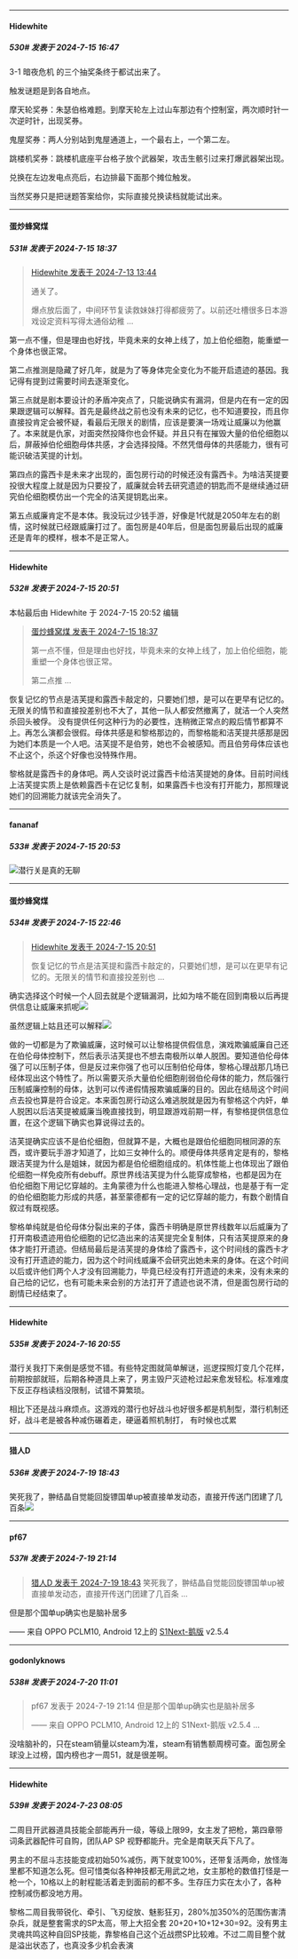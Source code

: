 ﻿
*****

####  Hidewhite  
##### 530#       发表于 2024-7-15 16:47

3-1 暗夜危机 的三个抽奖条终于都试出来了。

触发谜题是到各自地点。

摩天轮奖券：朱瑟伯格难题。到摩天轮左上过山车那边有个控制室，两次顺时针一次逆时针，出现奖券。

鬼屋奖券：两人分别站到鬼屋通道上，一个最右上，一个第二左。

跳楼机奖券：跳楼机底座平台格子放个武器架，攻击生骸引过来打爆武器架出现。

兑换在左边发电点亮后，右边排最下面那个摊位触发。

当然奖券只是把谜题答案给你，实际直接兑换读档就能试出来。


*****

####  蛋炒蜂窝煤  
##### 531#       发表于 2024-7-15 18:37

<blockquote><a href="httphttps://bbs.saraba1st.com/2b/forum.php?mod=redirect&amp;goto=findpost&amp;pid=65572359&amp;ptid=1935276" target="_blank">Hidewhite 发表于 2024-7-13 13:44</a>

通关了。

爆点放后面了，中间环节复读救妹妹打得都疲劳了。以前还吐槽很多日本游戏设定资料写得太通俗幼稚 ...</blockquote>
第一点不懂，但是理由也好找，毕竟未来的女神上线了，加上伯伦细胞，能重塑一个身体也很正常。

第二点推测是隐藏了好几年，就是为了等身体完全变化为不能开启遗迹的基因。我记得有提到过需要时间去逐渐变化。

第三点就是剧本要设计的矛盾冲突点了，只能说确实有漏洞，但是内在有一定的因果跟逻辑可以解释。首先是最终战之前也没有未来的记忆，也不知道要投，而且你直接投肯定会被怀疑，看最后无限关的剧情，应该是要演一场戏让威廉以为他赢了。本来就是仇家，对面突然投降你也会怀疑。并且只有在摧毁大量的伯伦细胞以后，屏蔽掉伯伦细胞母体共感，才会选择投降。不然凭借母体的共感能力，很有可能识破洁芙提的计划。

第四点的露西卡是未来才出现的，面包房行动的时候还没有露西卡。为啥洁芙提要投很大程度上就是因为只要投了，威廉就会转去研究遗迹的钥匙而不是继续通过研究伯伦细胞模仿出一个完全的洁芙提钥匙出来。

第五点威廉肯定不是本体。我没玩过少钱手游，好像是1代就是2050年左右的剧情，这时候就已经跟威廉打过了。面包房是40年后，但是面包房最后出现的威廉还是青年的模样，根本不是正常人。


*****

####  Hidewhite  
##### 532#       发表于 2024-7-15 20:51

 本帖最后由 Hidewhite 于 2024-7-15 20:52 编辑 
<blockquote><a href="httphttps://bbs.saraba1st.com/2b/forum.php?mod=redirect&amp;goto=findpost&amp;pid=65593640&amp;ptid=1935276" target="_blank">蛋炒蜂窝煤 发表于 2024-7-15 18:37</a>

第一点不懂，但是理由也好找，毕竟未来的女神上线了，加上伯伦细胞，能重塑一个身体也很正常。

第二点推 ...</blockquote>
恢复记忆的节点是洁芙提和露西卡敲定的，只要她们想，是可以在更早有记忆的。无限关的情节和直接投差别也不大了，其他一队人都安然撤离了，就洁一个人突然杀回头被俘。 没有提供任何这种行为的必要性，连稍微正常点的殿后情节都算不上。再怎么演都会很假。母体共感是和黎格那边的，而黎格能和洁芙提共感那是因为她们本质是一个人吧。洁芙提不是伯劳，她也不会被感知。而且伯劳母体应该也不止这个，杀这个好像也没特殊作用。

黎格就是露西卡的身体吧。两人交谈时说过露西卡给洁芙提她的身体。目前时间线上洁芙提实质上是依赖露西卡在记忆复制，如果露西卡也没有打开能力，那照理说她们的回溯能力就该完全消失了。

*****

####  fananaf  
##### 533#       发表于 2024-7-15 20:53

<img src="https://static.saraba1st.com/image/smiley/face2017/001.png" referrerpolicy="no-referrer">潜行关是真的无聊


*****

####  蛋炒蜂窝煤  
##### 534#       发表于 2024-7-15 22:46

<blockquote><a href="httphttps://bbs.saraba1st.com/2b/forum.php?mod=redirect&amp;goto=findpost&amp;pid=65594743&amp;ptid=1935276" target="_blank">Hidewhite 发表于 2024-7-15 20:51</a>

恢复记忆的节点是洁芙提和露西卡敲定的，只要她们想，是可以在更早有记忆的。无限关的情节和直接投差别也 ...</blockquote>
确实选择这个时候一个人回去就是个逻辑漏洞，比如为啥不能在回到南极以后再提供信息让威廉来抓呢<img src="https://static.saraba1st.com/image/smiley/face2017/067.png" referrerpolicy="no-referrer">

虽然逻辑上姑且还可以解释<img src="https://static.saraba1st.com/image/smiley/face2017/067.png" referrerpolicy="no-referrer">

做的一切都是为了欺骗威廉，这时候可以让黎格提供假信息，演戏欺骗威廉自己还在伯伦母体控制下，然后表示洁芙提也不想去南极所以单人脱困。要知道伯伦母体强了可以压制子体，但是反过来你强了也可以压制伯伦母体，黎格心理战那几场已经体现出这个特性了。所以需要灭杀大量伯伦细胞削弱伯伦母体的能力，然后强行压制威廉控制的母体，达到可以传递假情报欺骗威廉的目的。因此在结局这个时间点去投也算是符合设定。本来面包房行动这么难逃脱就是因为有黎格这个内奸，单人脱困以后洁芙提被威廉当晚直接找到，明显跟游戏前期一样，有黎格提供信息位置，在这个逻辑下确实也算说得过去的。

洁芙提确实应该不是伯伦细胞，但就算不是，大概也是跟伯伦细胞同根同源的东西，或许要玩手游才知道了，比如三女神什么的。顺便母体共感肯定是有的，黎格跟洁芙提为什么是姐妹，就因为都是伯伦细胞组成的。机体性能上也体现出了跟伯伦细胞一样免疫所有debuff。原世界线洁芙提为什么能穿成黎格，也都是因为在伯伦细胞下用记忆穿越的。主角蒙德为什么也能进入黎格心理战，也是基于有一定的伯伦细胞能力形成的共感，甚至蒙德都有一定的记忆穿越的能力，有数个剧情自叙过有既视感。

黎格单纯就是伯伦母体分裂出来的子体，露西卡明确是原世界线数年以后威廉为了打开南极遗迹用伯伦细胞的记忆造出来的洁芙提完全复制体，只有洁芙提原来的身体才能打开遗迹。但结局最后是洁芙提的身体给了露西卡，这个时间线的露西卡才没有打开遗迹的能力，因为这个时间线威廉不会研究出她未来的身体。在这个时间以后或许他们两个人才没有回溯能力，毕竟已经没有打开遗迹的未来，没有未来的自己给的记忆，也有可能未来会别的方法打开了遗迹也说不清，但是面包房行动的剧情已经结束了。


*****

####  Hidewhite  
##### 535#       发表于 2024-7-16 20:55

潜行关我打下来倒是感觉不错。有些特定图就简单解谜，巡逻探照灯变几个花样，前期按部就班，后期各种道具上来了，男主毁尸灭迹枪过起来愈发轻松。标准难度下反正存档读档没限制，试错不算繁琐。

相比下还是战斗麻烦点。这游戏的潜行也好战斗也好很多都是机制型，潜行机制还好，战斗老是被各种减伤碾着走，硬逼着照机制打， 有时候也忒累


*****

####  猎人D  
##### 536#       发表于 2024-7-19 18:43

笑死我了，翀结晶自觉能回旋镖国单up被直接单发动态，直接开传送门团建了几百条<img src="https://static.saraba1st.com/image/smiley/face2017/053.png" referrerpolicy="no-referrer">


*****

####  pf67  
##### 537#       发表于 2024-7-19 21:14

<blockquote><a href="httphttps://bbs.saraba1st.com/2b/forum.php?mod=redirect&amp;goto=findpost&amp;pid=65637685&amp;ptid=1935276" target="_blank">猎人D 发表于 2024-7-19 18:43</a>
笑死我了，翀结晶自觉能回旋镖国单up被直接单发动态，直接开传送门团建了几百条 ...</blockquote>
但是那个国单up确实也是脑补居多

—— 来自 OPPO PCLM10, Android 12上的 [S1Next-鹅版](https://github.com/ykrank/S1-Next/releases) v2.5.4


*****

####  godonlyknows  
##### 538#       发表于 2024-7-20 11:01

<blockquote>pf67 发表于 2024-7-19 21:14
但是那个国单up确实也是脑补居多

—— 来自 OPPO PCLM10, Android 12上的 S1Next-鹅版 v2.5.4 ...</blockquote>
没啥脑补的，只在steam销量以steam为准，steam有销售额周榜可查。面包房全球没上过榜，国内榜也才一周51，就是很差啊。


*****

####  Hidewhite  
##### 539#       发表于 2024-7-23 08:05

二周目开武器道具技能全部能再升一级，等级上限99，女主发了把枪，第四章带词条武器配件可自购，团队AP SP 视野都能升。完全是南联天兵下凡了。

男主的不屈斗志技能变成初始50%减伤，两下就变100%，还带复活两命，放怪海里都不知道怎么死。但可惜类似各种神技都无用武之地，女主那枪的数值打怪是一枪一个，10格以上的射程能活着走到面前的都不多。生存压力实在太小了，各种控制减伤都没地方用。

黎格二周目我带锐化、牵引、飞刃绽放、魅影狂刃，280%加350%的范围伤害清杂兵，就是整套需求的SP太高，带上大招全套 20+20+10+12+30=92。没有男主灵魂共鸣这种自回SP技能，靠黎格自己这个近战攒SP比较难。不过二周目整个就是溢出状态了，也真没多少机会表演

